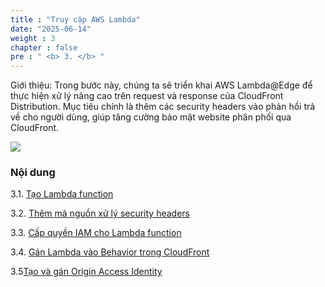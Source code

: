 ```yaml
---
title : "Truy cập AWS Lambda"
date: "2025-06-14"
weight : 3 
chapter : false
pre : " <b> 3. </b> "
---
```


Giới thiệu:
Trong bước này, chúng ta sẽ triển khai AWS Lambda@Edge để thực hiện xử lý nâng cao trên request và response của CloudFront Distribution. Mục tiêu chính là thêm các security headers vào phản hồi trả về cho người dùng, giúp tăng cường bảo mật website phân phối qua CloudFront.

![](/images/3.connect/27.png)

### Nội dung
3.1. [Tạo Lambda function](3.1-createalambdafunction/)

3.2. [Thêm mã nguồn xử lý security headers](3.2-addcodetohandlesecurityheaders/)

3.3. [Cấp quyền IAM cho Lambda function](3.3-grantiampermissionstothelambdafunction/)

3.4. [Gán Lambda vào Behavior trong CloudFront](3.4-attachlambdatoabehaviorincloudfront/)

3.5[Tạo và gán Origin Access Identity](3.5-createandassignoriginaccessidentity/)